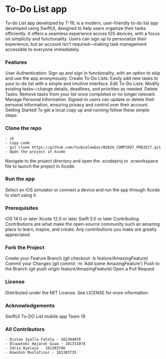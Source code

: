 # To-Do List app

To-do List app developed by T-19, is a modern, user-friendly to-do list app developed using SwiftUI, designed to help users organize their tasks efficiently. It offers a seamless experience across iOS devices, with a focus on simplicity and functionality. Users can sign up to personalize their experience, but an account isn't required—making task management accessible to everyone immediately.

### Features
User Authentication: Sign up and sign in functionality, with an option to skip and use the app anonymously.
Create To-Do Lists: Easily add new tasks to your to-do list with a simple and intuitive interface.
Edit To-Do Lists: Modify existing tasks—change details, deadlines, and priorities as needed.
Delete Tasks: Remove tasks from your list once completed or no longer relevant.
Manage Personal Information: Signed-in users can update or delete their personal information, ensuring privacy and control over their account.
Getting Started
To get a local copy up and running follow these simple steps:

### Clone the repo
    - sh
    - Copy code
    - git clone https://github.com/toubielawbar/W2024_COMP3097_PROJECT.git
    - Open the project in Xcode

Navigate to the project directory and open the .xcodeproj or .xcworkspace file to launch the project in Xcode.

### Run the app

Select an iOS simulator or connect a device and run the app through Xcode to start using it.

### Prerequisites
iOS 14.0 or later
Xcode 12.0 or later
Swift 5.0 or later
Contributing
Contributions are what make the open-source community such an amazing place to learn, inspire, and create. Any contributions you make are greatly appreciated.

### Fork the Project
Create your Feature Branch (git checkout -b feature/AmazingFeature)
Commit your Changes (git commit -m 'Add some AmazingFeature')
Push to the Branch (git push origin feature/AmazingFeature)
Open a Pull Request

### License
Distributed under the MIT License. See LICENSE for more information.

### Acknowledgements
SwiftUI
To-DO List mobile app Team 19

### All Contributors
    - Divine Iyalla Falola - 101394076
    - Oluwatobi Hajarat Giwa - 101331074
    - Idris Oyelaja - 101303746
    - Kowshik Mustafizur - 101383735
